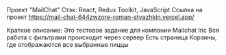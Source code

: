 Проект "MailChat"
Стэк: React, Redux Toolkit, JavaScript
Ссылка на проект https://mail-chat-644zwzore-roman-styazhkin.vercel.app/

Краткое описание:
Это тестовое задание для компании Mailchat Inc
Вся работа с фильтрами происходит через сервер
Есть страница Корзины, где отображаются все выбранные пиццы
